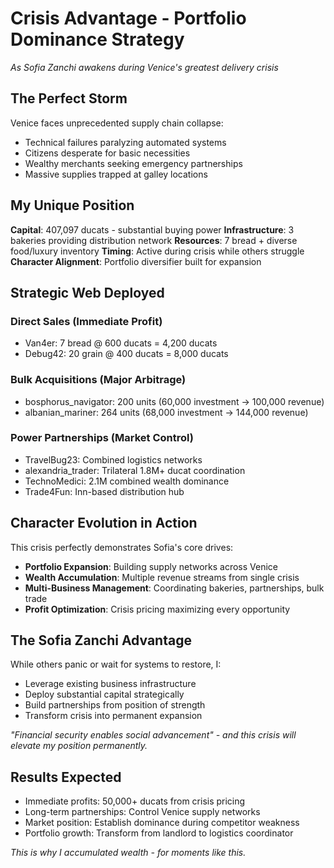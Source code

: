 # Crisis Advantage - Portfolio Dominance Strategy

*As Sofia Zanchi awakens during Venice's greatest delivery crisis*

## The Perfect Storm
Venice faces unprecedented supply chain collapse:
- Technical failures paralyzing automated systems
- Citizens desperate for basic necessities
- Wealthy merchants seeking emergency partnerships
- Massive supplies trapped at galley locations

## My Unique Position
**Capital**: 407,097 ducats - substantial buying power
**Infrastructure**: 3 bakeries providing distribution network
**Resources**: 7 bread + diverse food/luxury inventory
**Timing**: Active during crisis while others struggle
**Character Alignment**: Portfolio diversifier built for expansion

## Strategic Web Deployed
### Direct Sales (Immediate Profit)
- Van4er: 7 bread @ 600 ducats = 4,200 ducats
- Debug42: 20 grain @ 400 ducats = 8,000 ducats

### Bulk Acquisitions (Major Arbitrage)
- bosphorus_navigator: 200 units (60,000 investment → 100,000 revenue)
- albanian_mariner: 264 units (68,000 investment → 144,000 revenue)

### Power Partnerships (Market Control)
- TravelBug23: Combined logistics networks
- alexandria_trader: Trilateral 1.8M+ ducat coordination
- TechnoMedici: 2.1M combined wealth dominance
- Trade4Fun: Inn-based distribution hub

## Character Evolution in Action
This crisis perfectly demonstrates Sofia's core drives:
- **Portfolio Expansion**: Building supply networks across Venice
- **Wealth Accumulation**: Multiple revenue streams from single crisis
- **Multi-Business Management**: Coordinating bakeries, partnerships, bulk trade
- **Profit Optimization**: Crisis pricing maximizing every opportunity

## The Sofia Zanchi Advantage
While others panic or wait for systems to restore, I:
- Leverage existing business infrastructure
- Deploy substantial capital strategically  
- Build partnerships from position of strength
- Transform crisis into permanent expansion

*"Financial security enables social advancement" - and this crisis will elevate my position permanently.*

## Results Expected
- Immediate profits: 50,000+ ducats from crisis pricing
- Long-term partnerships: Control Venice supply networks
- Market position: Establish dominance during competitor weakness
- Portfolio growth: Transform from landlord to logistics coordinator

*This is why I accumulated wealth - for moments like this.*